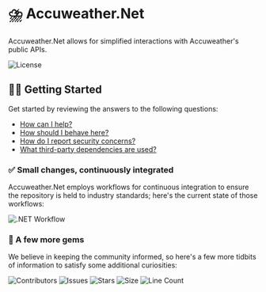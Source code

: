 # ⛈️ Accuweather.Net

Accuweather.Net allows for simplified interactions with Accuweather's public APIs.

![License](https://img.shields.io/github/license/tacosontitan/Accuweather.Net?logo=github&style=for-the-badge)

## 💁‍♀️ Getting Started

Get started by reviewing the answers to the following questions:

- [How can I help?](./CONTRIBUTING.md)
- [How should I behave here?](./CODE_OF_CONDUCT.md)
- [How do I report security concerns?](./SECURITY.md)
- [What third-party dependencies are used?](./NOTICES.md)

### ✅ Small changes, continuously integrated

Accuweather.Net employs workflows for continuous integration to ensure the repository is held to industry standards; here's the current state of those workflows:

![.NET Workflow](https://img.shields.io/github/actions/workflow/status/tacosontitan/Accuweather.Net/build.yml?label=Build%20and%20Test&logo=dotnet&style=for-the-badge)

### 💎 A few more gems

We believe in keeping the community informed, so here's a few more tidbits of information to satisfy some additional curiosities:

![Contributors](https://img.shields.io/github/contributors/tacosontitan/Accuweather.Net?logo=github&style=for-the-badge)
![Issues](https://img.shields.io/github/issues/tacosontitan/Accuweather.Net?logo=github&style=for-the-badge)
![Stars](https://img.shields.io/github/stars/tacosontitan/Accuweather.Net?logo=github&style=for-the-badge)
![Size](https://img.shields.io/github/languages/code-size/tacosontitan/Accuweather.Net?logo=github&style=for-the-badge)
![Line Count](https://img.shields.io/tokei/lines/github/tacosontitan/Accuweather.Net?logo=github&style=for-the-badge)
